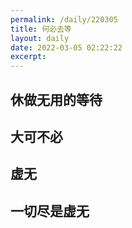 ```yaml
---
permalink: /daily/220305  
title: 何必去等  
layout: daily  
date: 2022-03-05 02:22:22  
excerpt:
---
```


## 休做无用的等待

## 大可不必

## 虚无

## 一切尽是虚无
